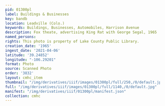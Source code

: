 ```yaml
---
pid: 01300pl
label: Buildings & Businesses
key: bandb
location: Leadville (Colo.)
keywords: Buildings, Businesses, Automobiles, Harrison Avenue
description: Fox theate, advertising King Rat with George Segal, 1965
named_persons: 
rights: This photo is property of Lake County Public Library.
creation_date: '1965'
ingest_date: '2021-04-06'
latitude: '39.24852'
longitude: "-106.29201"
format: Photo
source: Scanned Photo
order: '3832'
layout: cmhc_item
thumbnail: "/img/derivatives/iiif/images/01300pl/full/250,/0/default.jpg"
full: "/img/derivatives/iiif/images/01300pl/full/1140,/0/default.jpg"
manifest: "/img/derivatives/iiif/01300pl/manifest.json"
collection: cmhc
---
```

